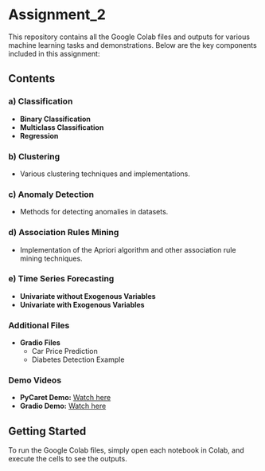 # Assignment_2

This repository contains all the Google Colab files and outputs for various machine learning tasks and demonstrations. Below are the key components included in this assignment:

## Contents

### a) Classification
- **Binary Classification**
- **Multiclass Classification**
- **Regression**

### b) Clustering
- Various clustering techniques and implementations.

### c) Anomaly Detection
- Methods for detecting anomalies in datasets.

### d) Association Rules Mining
- Implementation of the Apriori algorithm and other association rule mining techniques.

### e) Time Series Forecasting
- **Univariate without Exogenous Variables**
- **Univariate with Exogenous Variables**

### Additional Files
- **Gradio Files**
  - Car Price Prediction
  - Diabetes Detection Example

### Demo Videos
- **PyCaret Demo:** [Watch here](https://youtu.be/OKeiETt0dFU)
- **Gradio Demo:** [Watch here](https://youtu.be/O31ph1AGWAc)


## Getting Started
To run the Google Colab files, simply open each notebook in Colab, and execute the cells to see the outputs.
